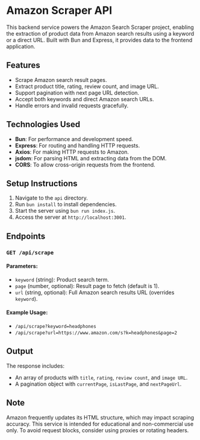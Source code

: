 # Amazon Scraper API

This backend service powers the Amazon Search Scraper project, enabling the extraction of product data from Amazon search results using a keyword or a direct URL. Built with Bun and Express, it provides data to the frontend application.

## Features

- Scrape Amazon search result pages.
- Extract product title, rating, review count, and image URL.
- Support pagination with next page URL detection.
- Accept both keywords and direct Amazon search URLs.
- Handle errors and invalid requests gracefully.

## Technologies Used

- **Bun**: For performance and development speed.
- **Express**: For routing and handling HTTP requests.
- **Axios**: For making HTTP requests to Amazon.
- **jsdom**: For parsing HTML and extracting data from the DOM.
- **CORS**: To allow cross-origin requests from the frontend.

## Setup Instructions

1. Navigate to the `api` directory.
2. Run `bun install` to install dependencies.
3. Start the server using `bun run index.js`.
4. Access the server at `http://localhost:3001`.

## Endpoints

### `GET /api/scrape`

#### Parameters:

- `keyword` (string): Product search term.
- `page` (number, optional): Result page to fetch (default is 1).
- `url` (string, optional): Full Amazon search results URL (overrides `keyword`).

#### Example Usage:

- `/api/scrape?keyword=headphones`
- `/api/scrape?url=https://www.amazon.com/s?k=headphones&page=2`

## Output

The response includes:

- An array of products with `title`, `rating`, `review count`, and `image URL`.
- A pagination object with `currentPage`, `isLastPage`, and `nextPageUrl`.

## Note

Amazon frequently updates its HTML structure, which may impact scraping accuracy. This service is intended for educational and non-commercial use only. To avoid request blocks, consider using proxies or rotating headers.
